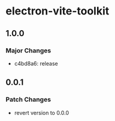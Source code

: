 # electron-vite-toolkit

## 1.0.0

### Major Changes

- c4bd8a6: release

## 0.0.1

### Patch Changes

- revert version to 0.0.0
